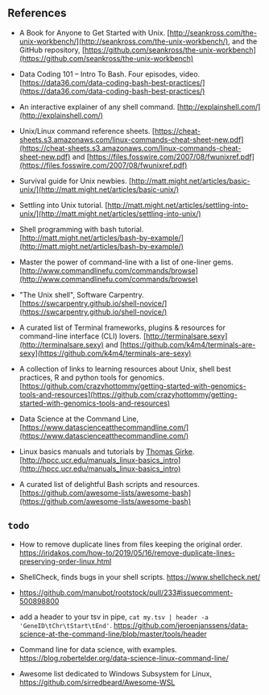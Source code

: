 

## References

- A Book for Anyone to Get Started with Unix. [http://seankross.com/the-unix-workbench/](http://seankross.com/the-unix-workbench/), and the GitHub repository, [https://github.com/seankross/the-unix-workbench](https://github.com/seankross/the-unix-workbench)

- Data Coding 101 – Intro To Bash. Four episodes, video. [https://data36.com/data-coding-bash-best-practices/](https://data36.com/data-coding-bash-best-practices/)

- An interactive explainer of any shell command. [http://explainshell.com/](http://explainshell.com/) 

- Unix/Linux command reference sheets. [https://cheat-sheets.s3.amazonaws.com/linux-commands-cheat-sheet-new.pdf](https://cheat-sheets.s3.amazonaws.com/linux-commands-cheat-sheet-new.pdf) and [https://files.fosswire.com/2007/08/fwunixref.pdf](https://files.fosswire.com/2007/08/fwunixref.pdf) 

- Survival guide for Unix newbies. [http://matt.might.net/articles/basic-unix/](http://matt.might.net/articles/basic-unix/) 

- Settling into Unix tutorial. [http://matt.might.net/articles/settling-into-unix/](http://matt.might.net/articles/settling-into-unix/) 

- Shell programming with bash tutorial. [http://matt.might.net/articles/bash-by-example/](http://matt.might.net/articles/bash-by-example/) 

- Master the power of command-line with a list of one-liner gems. [http://www.commandlinefu.com/commands/browse](http://www.commandlinefu.com/commands/browse) 

- "The Unix shell", Software Carpentry. [https://swcarpentry.github.io/shell-novice/](https://swcarpentry.github.io/shell-novice/) 

- A curated list of Terminal frameworks, plugins & resources for command-line interface (CLI) lovers. [http://terminalsare.sexy](http://terminalsare.sexy) and [https://github.com/k4m4/terminals-are-sexy](https://github.com/k4m4/terminals-are-sexy) 

- A collection of links to learning resources about Unix, shell best practices, R and python tools for genomics. [https://github.com/crazyhottommy/getting-started-with-genomics-tools-and-resources](https://github.com/crazyhottommy/getting-started-with-genomics-tools-and-resources) 

- Data Science at the Command Line, [https://www.datascienceatthecommandline.com/](https://www.datascienceatthecommandline.com/)

- Linux basics manuals and tutorials by [Thomas Girke](http://girke.bioinformatics.ucr.edu/). [http://hpcc.ucr.edu/manuals_linux-basics_intro](http://hpcc.ucr.edu/manuals_linux-basics_intro)

- A curated list of delightful Bash scripts and resources. [https://github.com/awesome-lists/awesome-bash](https://github.com/awesome-lists/awesome-bash)

## `todo`

- How to remove duplicate lines from files keeping the original order. https://iridakos.com/how-to/2019/05/16/remove-duplicate-lines-preserving-order-linux.html

- ShellCheck, finds bugs in your shell scripts. https://www.shellcheck.net/

- https://github.com/manubot/rootstock/pull/233#issuecomment-500898800

- add a header to your tsv in pipe, `cat my.tsv | header -a 'GeneID\tChr\tStart\tEnd'`. https://github.com/jeroenjanssens/data-science-at-the-command-line/blob/master/tools/header

- Command line for data science, with examples. https://blog.robertelder.org/data-science-linux-command-line/

- Awesome list dedicated to Windows Subsystem for Linux, https://github.com/sirredbeard/Awesome-WSL
